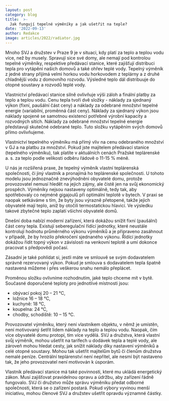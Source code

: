 ```yaml
---
layout: post
category: blog
title:  >-
  Jak fungují tepelné výměníky a jak ušetřit na teple?
date: '2022-09-13'
author: Redakce
image: articles/2022/radiator.jpg
---
```

Mnoho SVJ a družstev v Praze 9 je v situaci, kdy platí za teplo a teplou vodu více, než by musely. Spravují sice své domy, ale nemají pod kontrolou tepelné výměníky, respektive předávací stanice, které zajišťují distribuci tepla pro vytápění našich domovů a také ohřev teplé vody. Tepelný výměník z jedné strany přijímá velmi horkou vodu horkovodem z teplárny a z druhé chladnější vodu z domovního rozvodu. Výsledné teplo dál distribuuje do otopné soustavy a rozvodů teplé vody.

Vlastnictví předávací stanice silně ovlivňuje výši záloh a finální platby za teplo a teplou vodu. Cenu tepla tvoří dvě složky - náklady za sjednaný výkon (fixní, paušální část ceny) a náklady za odebrané množství tepelné energie (variabilní, proměnná část ceny). Náklady za sjednaný výkon jsou náklady spojené se samotnou existencí potřebné výrobní kapacity a rozvodných sítích. Náklady za odebrané množství tepelné energie představují skutečné odebrané teplo. Tuto složku vytápěním svých domovů přímo ovlivňujeme.

Vlastnictví tepelného výměníku má přímý vliv na cenu odebraného množství v GJ a na platbu za množství. Pokud jste majitelem předávací stanice (tepelného výměníku), tak platíte v aktuálních cenách Pražské teplárenské a. s. za teplo podle velikosti odběru řádově o 11-15 % méně.

U nás je rozšířená praxe, že tepelný výměník vlastní teplárenská společnosti, či jiný vlastník a pronajímá ho teplárenské společnosti. U tohoto modelu jsou jednoznačně znevýhodněni obyvatelé domu, protože provozovatel nemusí hledět na jejich zájmy, ale čistě jen na svůj ekonomický prospěch. Výměníky nejsou nastaveny optimálně, tedy tak, aby spotřebovaly co nejméně gigajoulů při optimální teplotě v bytech. V praxi se naopak setkáváme s tím, že byty jsou výrazně přetopené, takže jejich obyvatelé mají teplo, aniž by otočili termostatickou hlavicí. Ve výsledku takové zbytečné teplo zaplatí všichni obyvatelé domů.

Dnešní doba nabízí moderní zařízení, která dokážou snížit fixní (paušální) část ceny tepla. Existují seberegulační řídící jednotky, které neustále kontrolují hodnotu průměrného výkonu výměníků a je připraveno zasáhnout v případě, že by hrozilo překročení sjednaného výkonu. Řídící jednotky dokážou řídit topný výkon v závislosti na venkovní teplotě a umí dokonce pracovat s předpovědí počasí.

Zásadní je také pohlídat si, jestli máte ve smlouvě se svým dodavatelem správně rezervovaný výkon. Pokud je smlouva s dodavatelem tepla špatně nastavená můžeme i přes veškerou snahu nemálo přeplácet.

Proměnou složku ovlivníme rozhodnutím, jaké teplo chceme mít v bytě. Současné doporučené teploty pro jednotlivé místnosti jsou:
-   obývací pokoj 20 – 21 °C,
-   ložnice 16 – 18 °C,
-   kuchyně: 18 °C,
-   koupelna: 24 °C,
-   chodby, schodiště: 10 – 15 °C.
    
Provozovatel výměníku, který není vlastníkem objektu, v němž je umístěn, není motivovaný šetřit lidem náklady na teplo a teplou vodu. Naopak, čím více obyvatelé domu protopí, tím více vydělá. SVJ a družstva, která vlastní svůj výměník, mohou ušetřit na tarifech u dodávek tepla a teplé vody, ale zároveň mohou hledat cesty, jak snížit náklady díky nastavení výměníků a celé otopné soustavy. Mohou tak ušetřit majitelům bytů či členům družstva nemalé peníze. Centrální teplárenství není nepřítel, ale nesmí být nastaveno tak, že jeho provozovatel není motivován k úsporám.

Vlastník předávací stanice má také povinnosti, které mu ukládá energetický zákon. Musí zajišťovat pravidelnou opravu a údržbu, aby zařízení řádně fungovalo. SVJ či družstvo může správu výměníku předat odborné společnosti, která se o zařízení postará. Pokud výbory vyvinou menší iniciativu, mohou členové SVJ a družstev ušetřit opravdu významné částky.